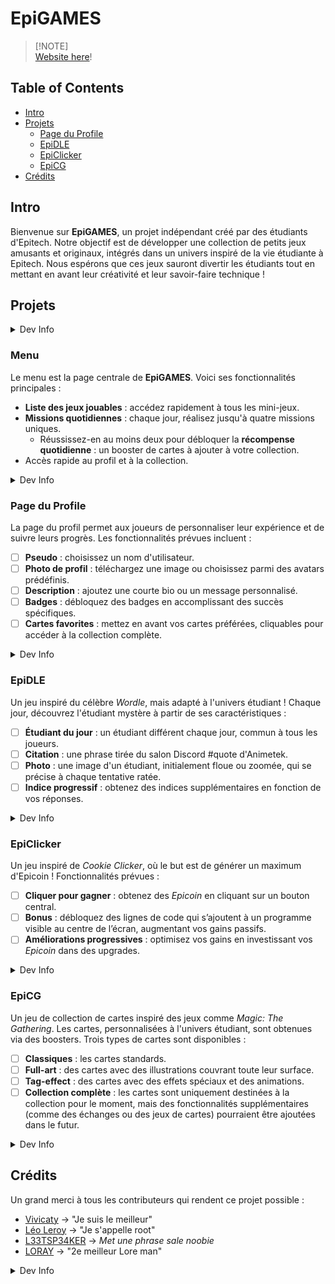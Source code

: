 # EpiGAMES

> [!NOTE]\
> [Website here](https://vivicatchub.github.io/EpiGAMES/)!

## Table of Contents  
- [Intro](#intro)
- [Projets](#projets)
    - [Page du Profile](#page-du-profile)
    - [EpiDLE](#epidle)
    - [EpiClicker](#epiclicker)
    - [EpiCG](#epicg)
- [Crédits](#crédits)

## Intro

Bienvenue sur **EpiGAMES**, un projet indépendant créé par des étudiants d'Epitech. Notre objectif est de développer une collection de petits jeux amusants et originaux, intégrés dans un univers inspiré de la vie étudiante à Epitech. Nous espérons que ces jeux sauront divertir les étudiants tout en mettant en avant leur créativité et leur savoir-faire technique !

## Projets

<details>
    <summary>Dev Info</summary>

- On passera le README en anglais à la fin donc ajoutez des ligne en français notre amiGPT fera la trad
</details>

### Menu

Le menu est la page centrale de **EpiGAMES**. Voici ses fonctionnalités principales :

- **Liste des jeux jouables** : accédez rapidement à tous les mini-jeux.
- **Missions quotidiennes** : chaque jour, réalisez jusqu'à quatre missions uniques.
    - Réussissez-en au moins deux pour débloquer la **récompense quotidienne** : un booster de cartes à ajouter à votre collection.
- Accès rapide au profil et à la collection.

<details>
    <summary>Dev Info</summary>

- Pour le moment on fait du stockage de data dans le LocalStorage du navigateur, si l'un d'entre vous à la motive de faire de la DB secure (ou pas) allez-y !
</details>

### Page du Profile

La page du profil permet aux joueurs de personnaliser leur expérience et de suivre leurs progrès. Les fonctionnalités prévues incluent :

- [ ] **Pseudo** : choisissez un nom d'utilisateur.
- [ ] **Photo de profil** : téléchargez une image ou choisissez parmi des avatars prédéfinis.
- [ ] **Description** : ajoutez une courte bio ou un message personnalisé.
- [ ] **Badges** : débloquez des badges en accomplissant des succès spécifiques.
- [ ] **Cartes favorites** : mettez en avant vos cartes préférées, cliquables pour accéder à la collection complète.

<details>
    <summary>Dev Info</summary>

- Si vous voulez ajouter des options de personnalisation en plus, des stats en plus, amusez vous je vous en prie !
- *Si DB*: Ajouter la possibilité de voir le profil des autres !
</details>

### EpiDLE

Un jeu inspiré du célèbre *Wordle*, mais adapté à l'univers étudiant ! Chaque jour, découvrez l'étudiant mystère à partir de ses caractéristiques :

- [ ] **Étudiant du jour** : un étudiant différent chaque jour, commun à tous les joueurs.
- [ ] **Citation** : une phrase tirée du salon Discord #quote d'Animetek.
- [ ] **Photo** : une image d'un étudiant, initialement floue ou zoomée, qui se précise à chaque tentative ratée.
- [ ] **Indice progressif** : obtenez des indices supplémentaires en fonction de vos réponses.

<details>
    <summary>Dev Info</summary>

- Un résultat proche de OnePieceDle ou NarutoDle serait parfait
</details>

### EpiClicker

Un jeu inspiré de *Cookie Clicker*, où le but est de générer un maximum d'Epicoin ! Fonctionnalités prévues :

- [ ] **Cliquer pour gagner** : obtenez des *Epicoin* en cliquant sur un bouton central.
- [ ] **Bonus** : débloquez des lignes de code qui s’ajoutent à un programme visible au centre de l’écran, augmentant vos gains passifs.
- [ ] **Améliorations progressives** : optimisez vos gains en investissant vos *Epicoin* dans des upgrades.

<details>
    <summary>Dev Info</summary>

- On peux ajouter des bonus buggé, genre le bonus est une ligne qui fait planter le code, et faut *réparer* la ligne pour qu'elle remarche (du simple my_strcmp entre ce qu'on leur donne et ce qu'on veut !)
</details>

### EpiCG

Un jeu de collection de cartes inspiré des jeux comme *Magic: The Gathering*. Les cartes, personnalisées à l'univers étudiant, sont obtenues via des boosters. Trois types de cartes sont disponibles :

- [ ] **Classiques** : les cartes standards.
- [ ] **Full-art** : des cartes avec des illustrations couvrant toute leur surface.
- [ ] **Tag-effect** : des cartes avec des effets spéciaux et des animations.
- [ ] **Collection complète** : les cartes sont uniquement destinées à la collection pour le moment, mais des fonctionnalités supplémentaires (comme des échanges ou des jeux de cartes) pourraient être ajoutées dans le futur.

<details>
    <summary>Dev Info</summary>

- On ajoutera des decks régulierement si ça marche bien
</details>

## Crédits

Un grand merci à tous les contributeurs qui rendent ce projet possible :

- [Vivicaty](https://github.com/VivicatcHub) -> "Je suis le meilleur"
- [Léo Leroy](https://github.com/LeonardLeroy) -> "Je s'appelle root"
- [L33TSP34KER](https://github.com/L33TSP34KER) -> *Met une phrase sale noobie*
- [LORAY](https://github.com/LORAY-guy) -> "2e meilleur Lore man"

<details>
    <summary>Dev Info</summary>

- Je vous ajoute même si vous faite quasi rien donc hésitez pas à ajouter des choses !!
</details>